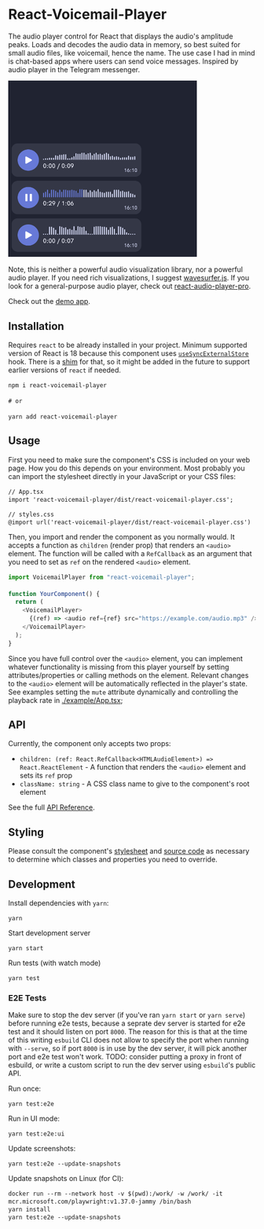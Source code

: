 # React-Voicemail-Player

The audio player control for React that displays the audio's amplitude peaks. Loads and decodes the audio data in memory, so best suited for small audio files, like voicemail, hence the name. The use case I had in mind is chat-based apps where users can send voice messages. Inspired by audio player in the Telegram messenger.

<img src="./docs/images/three-players.png" width="384">

Note, this is neither a powerful audio visualization library, nor a powerful audio player. If you need rich visualizations, I suggest [wavesurfer.js](https://wavesurfer-js.org/). If you look for a general-purpose audio player, check out [react-audio-player-pro](https://webbestmaster.github.io/react-audio-player-pro/).

Check out the [demo app](https://local-longhaired-liquid.glitch.me/).

## Installation

Requires `react` to be already installed in your project. Minimum supported version of React is 18 because this component uses [`useSyncExternalStore`](https://react.dev/reference/react/useSyncExternalStore) hook. There is a [shim](https://www.npmjs.com/package/use-sync-external-store) for that, so it might be added in the future to support earlier versions of `react` if needed.

```
npm i react-voicemail-player

# or

yarn add react-voicemail-player
```

## Usage

First you need to make sure the component's CSS is included on your web page. How you do this depends on your environment. Most probably you can import the stylesheet directly in your JavaScript or your CSS files:

```
// App.tsx
import 'react-voicemail-player/dist/react-voicemail-player.css';
```

```
// styles.css
@import url('react-voicemail-player/dist/react-voicemail-player.css')
```

Then, you import and render the component as you normally would. It accepts a function as `children` (render prop) that renders an `<audio>` element. The function will be called with a `RefCallback` as an argument that you need to set as `ref` on the rendered `<audio>` element.

```javascript
import VoicemailPlayer from "react-voicemail-player";

function YourComponent() {
  return (
    <VoicemailPlayer>
      {(ref) => <audio ref={ref} src="https://example.com/audio.mp3" />}
    </VoicemailPlayer>
  );
}
```

Since you have full control over the `<audio>` element, you can implement whatever functionality is missing from this player yourself by setting attributes/properties or calling methods on the element. Relevant changes to the `<audio>` element will be automatically reflected in the player's state. See examples setting the `mute` attribute dynamically and controlling the playback rate in [./example/App.tsx](./example/App.tsx);

## API

Currently, the component only accepts two props:

- `children: (ref: React.RefCallback<HTMLAudioElement>) => React.ReactElement` - A function that renders the `<audio>` element and sets its `ref` prop
- `className: string` - A CSS class name to give to the component's root element

See the full [API Reference](./docs/api/index.md).

## Styling

Please consult the component's [stylesheet](./src/VoicemailPlayer.css) and [source code](./src/VoicemailPlayer.tsx) as necessary to determine which classes and properties you need to override.

## Development

Install dependencies with `yarn`:

```
yarn
```

Start development server

```
yarn start
```

Run tests (with watch mode)

```
yarn test
```

### E2E Tests

Make sure to stop the dev server (if you've ran `yarn start` or `yarn serve`) before running e2e tests, because a seprate dev server is started for e2e test and it should listen on port `8000`. The reason for this is that at the time of this writing `esbuild` CLI does not allow to specify the port when running with `--serve`, so if port `8000` is in use by the dev server, it will pick another port and e2e test won't work. TODO: consider putting a proxy in front of esbuild, or write a custom script to run the dev server using `esbuild`'s public API.

Run once:

```
yarn test:e2e
```

Run in UI mode:

```
yarn test:e2e:ui
```

Update screenshots:

```
yarn test:e2e --update-snapshots
```

Update snapshots on Linux (for CI):

```
docker run --rm --network host -v $(pwd):/work/ -w /work/ -it mcr.microsoft.com/playwright:v1.37.0-jammy /bin/bash
yarn install
yarn test:e2e --update-snapshots
```
